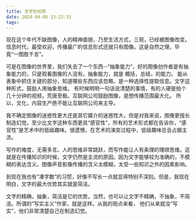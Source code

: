 ```yaml
---
title: 文字的优势
date: 2024-04-05 13:22:31
tags:
---
```


现在这个年代不缺图像，人的精神面貌，乃至生活方式，三观，已经被图像改变。信息时代，最受欢迎，传播最广的信息形式还就只有图像。这是自然之理，毕竟“一图胜千言”。

可是在图像的世界里，我们失去了一个东西--“抽象能力”，好的图像创作者是有抽象能力的，只是观看图像的人没有。抽象能力，就是 概括，总结，的能力。 能从表象中抓住关键的部分，知道哪些东西应该忽略，是一种选择性提取信息。文字这种形式，鼓励人用抽象思维。 有时候明明一句话说清楚的事情，有的人硬是拍个几十分钟的视频，荒唐至极。互联网公司鼓励图像，是想传播范围最大化。 所以，文化，内容生产绝不能让互联网公司来主导。

我不确定图像的迷惑性更大还是其它媒介的迷惑性大，但是对我来说，图像更擅长制造幻觉。至少比文字这种东西更具“感官性”，所有的艺术形式都在告诉你，“感官性”是艺术中的低级趣味。很遗憾，在艺术的演变过程中，低级趣味总会占据主流。

写作的难度，无需多言。人的思维非常跳跃，而写作能让人有条理的理顺思维。这就是在传播知识的时候，文字仍然是主流的原因。因为文字能够较为准确的，不模糊的表达含义。图像声音影像传播的含义太模糊，太受一些知识之外的因素影响。

到现在我也有“凑字数”的习惯，好像不写长一点就显得特别不深刻。但是，我现在明白，文字的最大优势其实就是简洁。

文字的精确，抽象，简洁是它的优势，当然，也可以让文字不精确，不抽象，不简洁。所谓的“写实主义”作家，就是这样。从我的观点来看， 他们从来就没“写实”，他们非常清楚自己在制造幻觉。

